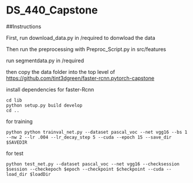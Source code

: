 # DS_440_Capstone

##Instructions

First, run download_data.py in /required to donwload the data

Then run the preprocessing with Preproc_Script.py in src/features

run segmentdata.py in /required

then copy the data folder into the top level of https://github.com/tint3dgreen/faster-rcnn.pytorch-capstone

install dependencies for faster-Rcnn
```
cd lib
python setup.py build develop
cd ..
```
for training
```
python python trainval_net.py --dataset pascal_voc --net vgg16 --bs 1 --nw 2 --lr .004 --lr_decay_step 5 --cuda --epoch 15 --save_dir $SAVEDIR
```
for test
```
python test_net.py --dataset pascal_voc --net vgg16 --checksession $session --checkepoch $epoch --checkpoint $checkpoint --cuda --load_dir $loadDir
```
